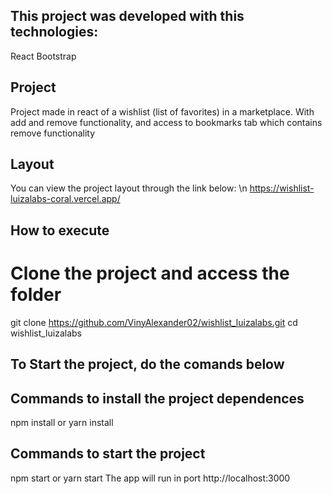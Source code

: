 ## This project was developed with this technologies:
React
Bootstrap

## Project 
Project made in react of a wishlist (list of favorites) in a marketplace.
With add and remove functionality, and access to bookmarks tab which contains remove functionality

## Layout 
You can view the project layout through the link below: \n
https://wishlist-luizalabs-coral.vercel.app/

## How to execute
 # Clone the project and access the folder 
 git clone https://github.com/VinyAlexander02/wishlist_luizalabs.git
 cd wishlist_luizalabs

## To Start the project, do the comands below
## Commands to install the project dependences
npm install or yarn install

## Commands to start the project 
npm start or yarn start
The app will run in port http://localhost:3000
